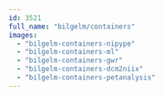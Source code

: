 ```yaml
---
id: 3521
full_name: "bilgelm/containers"
images: 
  - "bilgelm-containers-nipype"
  - "bilgelm-containers-ml"
  - "bilgelm-containers-gwr"
  - "bilgelm-containers-dcm2niix"
  - "bilgelm-containers-petanalysis"
---
```

